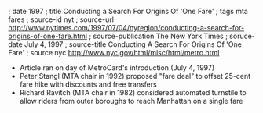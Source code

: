 ; date 1997
; title Conducting a Search For Origins Of 'One Fare'
; tags mta fares
; source-id nyt
; source-url http://www.nytimes.com/1997/07/04/nyregion/conducting-a-search-for-origins-of-one-fare.html
; source-publication The New York Times
; soruce-date July 4, 1997
; source-title Conducting A Search For Origins Of 'One Fare'
; source nyc http://www.nyc.gov/html/misc/html/metro.html

- Article ran on day of MetroCard's introduction (July 4, 1997)
- Peter Stangl (MTA chair in 1992) proposed "fare deal" to offset 25-cent fare hike with discounts and free transfers
- Richard Ravitch (MTA chair in 1982) considered automated turnstile to allow riders from outer boroughs to reach Manhattan on a single fare
